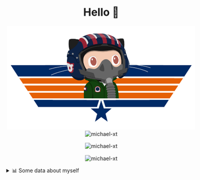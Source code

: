 <h1 align="center">Hello 👋</h1>


<p align="center"><img src="https://raw.githubusercontent.com/Michael-xT/Michael-xT/main/.github/topguntocat.png" width=500>
 <br>
<img src="https://komarev.com/ghpvc/?username=michael-xt&style=for-the-badge" alt="michael-xt" /> 
</p>

<p align="center"><img align="center" src="https://github-readme-stats.vercel.app/api/top-langs/?username=michael-xt&layout=compact&theme=dark&show_icons=true" alt="michael-xt" /></p>
<p align="center"><img align="center" src="https://github-readme-stats.vercel.app/api?username=michael-xt&show_icons=true&theme=dark&show_icons=true" alt="michael-xt" /></p>

<details align="left"><summary>📊 Some data about myself</summary>
<p>

<!--START_SECTION:waka-->
![Code Time](http://img.shields.io/badge/Code%20Time-395%20hrs%205%20mins-blue)

**🐱 My GitHub Data** 

> 🏆 24 Contributions in the Year 2022
 > 
> 📦 16.6 MB Used in GitHub's Storage 
 > 
> 🚫 Not Opted to Hire
 > 
> 📜 10 Public Repositories 
 > 
> 🔑 35 Private Repositories  
 > 
**I'm an Early 🐤** 

```text
🌞 Morning    131 commits    ████████░░░░░░░░░░░░░░░░░   34.11% 
🌆 Daytime    102 commits    ██████░░░░░░░░░░░░░░░░░░░   26.56% 
🌃 Evening    147 commits    █████████░░░░░░░░░░░░░░░░   38.28% 
🌙 Night      4 commits      ░░░░░░░░░░░░░░░░░░░░░░░░░   1.04%

```
📅 **I'm Most Productive on Thursday** 

```text
Monday       30 commits     ██░░░░░░░░░░░░░░░░░░░░░░░   7.81% 
Tuesday      55 commits     ███░░░░░░░░░░░░░░░░░░░░░░   14.32% 
Wednesday    84 commits     █████░░░░░░░░░░░░░░░░░░░░   21.88% 
Thursday     86 commits     █████░░░░░░░░░░░░░░░░░░░░   22.4% 
Friday       51 commits     ███░░░░░░░░░░░░░░░░░░░░░░   13.28% 
Saturday     47 commits     ███░░░░░░░░░░░░░░░░░░░░░░   12.24% 
Sunday       31 commits     ██░░░░░░░░░░░░░░░░░░░░░░░   8.07%

```


📊 **This Week I Spent My Time On** 

```text
🔥 Editors: 
VS Code                  7 hrs 6 mins        █████████████████████████   100.0%

💻 Operating System: 
Windows                  7 hrs 6 mins        █████████████████████████   100.0%

```

**I Mostly Code in JavaScript** 

```text
JavaScript               12 repos            ███████░░░░░░░░░░░░░░░░░░   30.77% 
Java                     8 repos             █████░░░░░░░░░░░░░░░░░░░░   20.51% 
Vue                      5 repos             ███░░░░░░░░░░░░░░░░░░░░░░   12.82% 
Lua                      3 repos             ██░░░░░░░░░░░░░░░░░░░░░░░   7.69% 
C#                       3 repos             ██░░░░░░░░░░░░░░░░░░░░░░░   7.69%

```


**Timeline**

![Chart not found](https://raw.githubusercontent.com/Michael-xT/Michael-xT/main/charts/bar_graph.png) 


 Last Updated on 25/03/2022 00:46:19 UTC
<!--END_SECTION:waka-->
</p>
